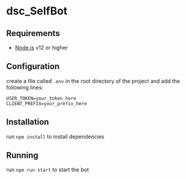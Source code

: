 # dsc_SelfBot

## Requirements

- [Node.js](https://nodejs.org/en/) v12 or higher

## Configuration

create a file called `.env` in the root directory of the project and add the following lines:

```
USER_TOKEN=your_token_here
CLIENT_PREFIX=your_prefix_here
```

## Installation

run `npm install` to install dependencies

## Running

run `npm run start` to start the bot
